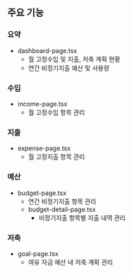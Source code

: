 ## 주요 기능

### 요약

- dashboard-page.tsx
  - 월 고정수입 및 지출, 저축 계획 현황
  - 연간 비정기지출 예산 및 사용량

### 수입

- income-page.tsx
  - 월 고정수입 항목 관리

### 지출

- expense-page.tsx
  - 월 고정지출 항목 관리

### 예산

- budget-page.tsx
  - 연간 비정기지출 항목 관리
  - budget-detail-page.tsx
    - 비정기지출 항목별 지출 내역 관리

### 저축

- goal-page.tsx
  - 여유 자금 예산 내 저축 계획 관리
